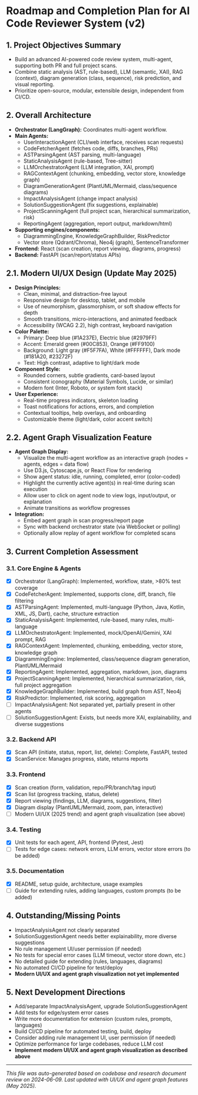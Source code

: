 # Roadmap and Completion Plan for AI Code Reviewer System (v2)

## 1. Project Objectives Summary
- Build an advanced AI-powered code review system, multi-agent, supporting both PR and full project scans.
- Combine static analysis (AST, rule-based), LLM (semantic, XAI), RAG (context), diagram generation (class, sequence), risk prediction, and visual reporting.
- Prioritize open-source, modular, extensible design, independent from CI/CD.

## 2. Overall Architecture
- **Orchestrator (LangGraph):** Coordinates multi-agent workflow.
- **Main Agents:**
  - UserInteractionAgent (CLI/web interface, receives scan requests)
  - CodeFetcherAgent (fetches code, diffs, branches, PRs)
  - ASTParsingAgent (AST parsing, multi-language)
  - StaticAnalysisAgent (rule-based, Tree-sitter)
  - LLMOrchestratorAgent (LLM integration, XAI, prompt)
  - RAGContextAgent (chunking, embedding, vector store, knowledge graph)
  - DiagramGenerationAgent (PlantUML/Mermaid, class/sequence diagrams)
  - ImpactAnalysisAgent (change impact analysis)
  - SolutionSuggestionAgent (fix suggestions, explainable)
  - ProjectScanningAgent (full project scan, hierarchical summarization, risk)
  - ReportingAgent (aggregation, report output, markdown/html)
- **Supporting engines/components:**
  - DiagrammingEngine, KnowledgeGraphBuilder, RiskPredictor
  - Vector store (Qdrant/Chroma), Neo4j (graph), SentenceTransformer
- **Frontend:** React (scan creation, report viewing, diagrams, progress)
- **Backend:** FastAPI (scan/report/status APIs)

## 2.1. Modern UI/UX Design (Update May 2025)
- **Design Principles:**
  - Clean, minimal, and distraction-free layout
  - Responsive design for desktop, tablet, and mobile
  - Use of neumorphism, glassmorphism, or soft shadow effects for depth
  - Smooth transitions, micro-interactions, and animated feedback
  - Accessibility (WCAG 2.2), high contrast, keyboard navigation
- **Color Palette:**
  - Primary: Deep blue (#1A237E), Electric blue (#2979FF)
  - Accent: Emerald green (#00C853), Orange (#FF9100)
  - Background: Light gray (#F5F7FA), White (#FFFFFF), Dark mode (#181A20, #23272F)
  - Text: High contrast, adaptive to light/dark mode
- **Component Style:**
  - Rounded corners, subtle gradients, card-based layout
  - Consistent iconography (Material Symbols, Lucide, or similar)
  - Modern font (Inter, Roboto, or system font stack)
- **User Experience:**
  - Real-time progress indicators, skeleton loading
  - Toast notifications for actions, errors, and completion
  - Contextual tooltips, help overlays, and onboarding
  - Customizable theme (light/dark, color accent switch)

## 2.2. Agent Graph Visualization Feature
- **Agent Graph Display:**
  - Visualize the multi-agent workflow as an interactive graph (nodes = agents, edges = data flow)
  - Use D3.js, Cytoscape.js, or React Flow for rendering
  - Show agent status: idle, running, completed, error (color-coded)
  - Highlight the currently active agent(s) in real-time during scan execution
  - Allow user to click on agent node to view logs, input/output, or explanation
  - Animate transitions as workflow progresses
- **Integration:**
  - Embed agent graph in scan progress/report page
  - Sync with backend orchestrator state (via WebSocket or polling)
  - Optionally allow replay of agent workflow for completed scans

## 3. Current Completion Assessment
### 3.1. Core Engine & Agents
- [x] Orchestrator (LangGraph): Implemented, workflow, state, >80% test coverage
- [x] CodeFetcherAgent: Implemented, supports clone, diff, branch, file filtering
- [x] ASTParsingAgent: Implemented, multi-language (Python, Java, Kotlin, XML, JS, Dart), cache, structure extraction
- [x] StaticAnalysisAgent: Implemented, rule-based, many rules, multi-language
- [x] LLMOrchestratorAgent: Implemented, mock/OpenAI/Gemini, XAI prompt, RAG
- [x] RAGContextAgent: Implemented, chunking, embedding, vector store, knowledge graph
- [x] DiagrammingEngine: Implemented, class/sequence diagram generation, PlantUML/Mermaid
- [x] ReportingAgent: Implemented, aggregation, markdown, json, diagrams
- [x] ProjectScanningAgent: Implemented, hierarchical summarization, risk, full project aggregation
- [x] KnowledgeGraphBuilder: Implemented, build graph from AST, Neo4j
- [x] RiskPredictor: Implemented, risk scoring, aggregation
- [ ] ImpactAnalysisAgent: Not separated yet, partially present in other agents
- [ ] SolutionSuggestionAgent: Exists, but needs more XAI, explainability, and diverse suggestions

### 3.2. Backend API
- [x] Scan API (initiate, status, report, list, delete): Complete, FastAPI, tested
- [x] ScanService: Manages progress, state, returns reports

### 3.3. Frontend
- [x] Scan creation (form, validation, repo/PR/branch/tag input)
- [x] Scan list (progress tracking, status, delete)
- [x] Report viewing (findings, LLM, diagrams, suggestions, filter)
- [x] Diagram display (PlantUML/Mermaid, zoom, pan, interactive)
- [ ] Modern UI/UX (2025 trend) and agent graph visualization (see above)

### 3.4. Testing
- [x] Unit tests for each agent, API, frontend (Pytest, Jest)
- [ ] Tests for edge cases: network errors, LLM errors, vector store errors (to be added)

### 3.5. Documentation
- [x] README, setup guide, architecture, usage examples
- [ ] Guide for extending rules, adding languages, custom prompts (to be added)

## 4. Outstanding/Missing Points
- ImpactAnalysisAgent not clearly separated
- SolutionSuggestionAgent needs better explainability, more diverse suggestions
- No rule management UI/user permission (if needed)
- No tests for special error cases (LLM timeout, vector store down, etc.)
- No detailed guide for extending (rules, languages, diagrams)
- No automated CI/CD pipeline for test/deploy
- **Modern UI/UX and agent graph visualization not yet implemented**

## 5. Next Development Directions
- Add/separate ImpactAnalysisAgent, upgrade SolutionSuggestionAgent
- Add tests for edge/system error cases
- Write more documentation for extension (custom rules, prompts, languages)
- Build CI/CD pipeline for automated testing, build, deploy
- Consider adding rule management UI, user permission (if needed)
- Optimize performance for large codebases, reduce LLM cost
- **Implement modern UI/UX and agent graph visualization as described above**

---

*This file was auto-generated based on codebase and research document review on 2024-06-09. Last updated with UI/UX and agent graph features (May 2025).* 